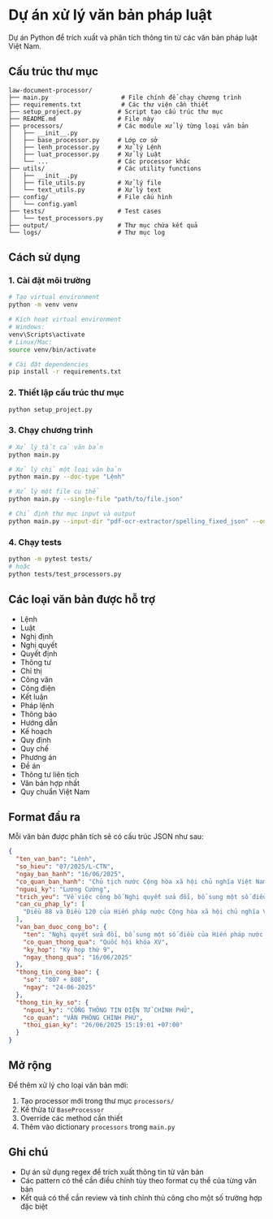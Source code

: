 # Dự án xử lý văn bản pháp luật

Dự án Python để trích xuất và phân tích thông tin từ các văn bản pháp luật Việt Nam.

## Cấu trúc thư mục

```
law-document-processor/
├── main.py                    # File chính để chạy chương trình
├── requirements.txt           # Các thư viện cần thiết
├── setup_project.py          # Script tạo cấu trúc thư mục
├── README.md                 # File này
├── processors/               # Các module xử lý từng loại văn bản
│   ├── __init__.py
│   ├── base_processor.py     # Lớp cơ sở
│   ├── lenh_processor.py     # Xử lý Lệnh
│   ├── luat_processor.py     # Xử lý Luật
│   └── ...                   # Các processor khác
├── utils/                    # Các utility functions
│   ├── __init__.py
│   ├── file_utils.py         # Xử lý file
│   └── text_utils.py         # Xử lý text
├── config/                   # File cấu hình
│   └── config.yaml
├── tests/                    # Test cases
│   └── test_processors.py
├── output/                   # Thư mục chứa kết quả
└── logs/                     # Thư mục log
```

## Cách sử dụng

### 1. Cài đặt môi trường

```bash
# Tạo virtual environment
python -m venv venv

# Kích hoạt virtual environment
# Windows:
venv\Scripts\activate
# Linux/Mac:
source venv/bin/activate

# Cài đặt dependencies
pip install -r requirements.txt
```

### 2. Thiết lập cấu trúc thư mục

```bash
python setup_project.py
```

### 3. Chạy chương trình

```bash
# Xử lý tất cả văn bản
python main.py

# Xử lý chỉ một loại văn bản
python main.py --doc-type "Lệnh"

# Xử lý một file cụ thể
python main.py --single-file "path/to/file.json"

# Chỉ định thư mục input và output
python main.py --input-dir "pdf-ocr-extractor/spelling_fixed_json" --output-file "result.json"
```

### 4. Chạy tests

```bash
python -m pytest tests/
# hoặc
python tests/test_processors.py
```

## Các loại văn bản được hỗ trợ

- Lệnh
- Luật  
- Nghị định
- Nghị quyết
- Quyết định
- Thông tư
- Chỉ thị
- Công văn
- Công điện
- Kết luận
- Pháp lệnh
- Thông báo
- Hướng dẫn
- Kế hoạch
- Quy định
- Quy chế
- Phương án
- Đề án
- Thông tư liên tịch
- Văn bản hợp nhất
- Quy chuẩn Việt Nam

## Format đầu ra

Mỗi văn bản được phân tích sẽ có cấu trúc JSON như sau:

```json
{
  "ten_van_ban": "Lệnh",
  "so_hieu": "07/2025/L-CTN",
  "ngay_ban_hanh": "16/06/2025",
  "co_quan_ban_hanh": "Chủ tịch nước Cộng hòa xã hội chủ nghĩa Việt Nam",
  "nguoi_ky": "Lương Cường",
  "trich_yeu": "Về việc công bố Nghị quyết sửa đổi, bổ sung một số điều của Hiến pháp nước Cộng hòa xã hội chủ nghĩa Việt Nam",
  "can_cu_phap_ly": [
    "Điều 88 và Điều 120 của Hiến pháp nước Cộng hòa xã hội chủ nghĩa Việt Nam"
  ],
  "van_ban_duoc_cong_bo": {
    "ten": "Nghị quyết sửa đổi, bổ sung một số điều của Hiến pháp nước Cộng hòa xã hội chủ nghĩa Việt Nam",
    "co_quan_thong_qua": "Quốc hội khóa XV",
    "ky_hop": "Kỳ họp thứ 9",
    "ngay_thong_qua": "16/06/2025"
  },
  "thong_tin_cong_bao": {
    "so": "807 + 808",
    "ngay": "24-06-2025"
  },
  "thong_tin_ky_so": {
    "nguoi_ky": "CỔNG THÔNG TIN ĐIỆN TỬ CHÍNH PHỦ",
    "co_quan": "VĂN PHÒNG CHÍNH PHỦ",
    "thoi_gian_ky": "26/06/2025 15:19:01 +07:00"
  }
}
```

## Mở rộng

Để thêm xử lý cho loại văn bản mới:

1. Tạo processor mới trong thư mục `processors/`
2. Kế thừa từ `BaseProcessor`
3. Override các method cần thiết
4. Thêm vào dictionary `processors` trong `main.py`

## Ghi chú

- Dự án sử dụng regex để trích xuất thông tin từ văn bản
- Các pattern có thể cần điều chỉnh tùy theo format cụ thể của từng văn bản
- Kết quả có thể cần review và tinh chỉnh thủ công cho một số trường hợp đặc biệt
